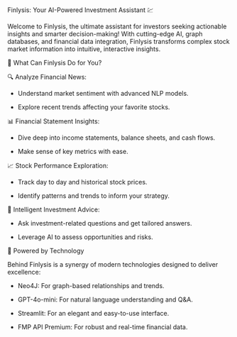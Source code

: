 Finlysis: Your AI-Powered Investment Assistant 💹

Welcome to Finlysis, the ultimate assistant for investors seeking actionable insights and smarter decision-making! With cutting-edge AI, graph databases, and financial data integration, Finlysis transforms complex stock market information into intuitive, interactive insights.

🚀 What Can Finlysis Do for You?

🔍 Analyze Financial News:

- Understand market sentiment with advanced NLP models.

- Explore recent trends affecting your favorite stocks.

📊 Financial Statement Insights:

- Dive deep into income statements, balance sheets, and cash flows.

- Make sense of key metrics with ease.

📈 Stock Performance Exploration:

- Track day to day and historical stock prices.

- Identify patterns and trends to inform your strategy.

🧠 Intelligent Investment Advice:

- Ask investment-related questions and get tailored answers.

- Leverage AI to assess opportunities and risks.

🌌 Powered by Technology

Behind Finlysis is a synergy of modern technologies designed to deliver excellence:

- Neo4J: For graph-based relationships and trends.

- GPT-4o-mini: For natural language understanding and Q&A.

- Streamlit: For an elegant and easy-to-use interface.

- FMP API Premium: For robust and real-time financial data.
